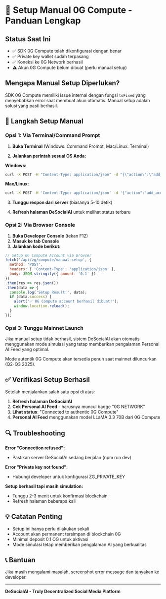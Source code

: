 # 🔧 Setup Manual 0G Compute - Panduan Lengkap

## Status Saat Ini
- ✅ SDK 0G Compute telah dikonfigurasi dengan benar
- ✅ Private key wallet sudah terpasang  
- ✅ Koneksi ke 0G Network berhasil
- ⚠️ Akun 0G Compute belum dibuat (perlu manual setup)

## Mengapa Manual Setup Diperlukan?
SDK 0G Compute memiliki issue internal dengan fungsi `toFixed` yang menyebabkan error saat membuat akun otomatis. Manual setup adalah solusi yang pasti berhasil.

## 🚀 Langkah Setup Manual

### Opsi 1: Via Terminal/Command Prompt

1. **Buka Terminal** (Windows: Command Prompt, Mac/Linux: Terminal)

2. **Jalankan perintah sesuai OS Anda:**

**Windows:**
```cmd
curl -X POST -H "Content-Type: application/json" -d "{\"action\":\"add_account\",\"amount\":\"0.1\"}" http://localhost:8080/ledger
```

**Mac/Linux:**
```bash
curl -X POST -H 'Content-Type: application/json' -d '{"action":"add_account","amount":"0.1"}' http://localhost:8080/ledger
```

3. **Tunggu respon dari server** (biasanya 5-10 detik)

4. **Refresh halaman DeSocialAI** untuk melihat status terbaru

### Opsi 2: Via Browser Console

1. **Buka Developer Console** (tekan F12)
2. **Masuk ke tab Console**
3. **Jalankan kode berikut:**

```javascript
// Setup 0G Compute Account via Browser
fetch('/api/zg/compute/manual-setup', {
  method: 'POST',
  headers: { 'Content-Type': 'application/json' },
  body: JSON.stringify({ amount: '0.1' })
})
.then(res => res.json())
.then(data => {
  console.log('Setup Result:', data);
  if (data.success) {
    alert('✅ 0G Compute account berhasil dibuat!');
    window.location.reload();
  }
});
```

### Opsi 3: Tunggu Mainnet Launch

Jika manual setup tidak berhasil, sistem DeSocialAI akan otomatis menggunakan mode simulasi yang tetap memberikan pengalaman Personal AI Feed yang optimal. 

Mode autentik 0G Compute akan tersedia penuh saat mainnet diluncurkan (Q2-Q3 2025).

## ✅ Verifikasi Setup Berhasil

Setelah menjalankan salah satu opsi di atas:

1. **Refresh halaman DeSocialAI**
2. **Cek Personal AI Feed** - harusnya muncul badge "0G NETWORK" 
3. **Lihat status**: "Connected to authentic 0G Compute"
4. **Personal AI Feed** menggunakan model LLaMA 3.3 70B dari 0G Compute

## 🔍 Troubleshooting

**Error "Connection refused":**
- Pastikan server DeSocialAI sedang berjalan (npm run dev)

**Error "Private key not found":**  
- Hubungi developer untuk konfigurasi ZG_PRIVATE_KEY

**Setup berhasil tapi masih simulation:**
- Tunggu 2-3 menit untuk konfirmasi blockchain
- Refresh halaman beberapa kali

## 💡 Catatan Penting

- Setup ini hanya perlu dilakukan sekali
- Account akan permanent tersimpan di blockchain 0G  
- Minimal deposit 0.1 OG untuk aktivasi
- Mode simulasi tetap memberikan pengalaman AI yang berkualitas

## 📞 Bantuan

Jika masih mengalami masalah, screenshot error message dan tanyakan ke developer.

---

**DeSocialAI - Truly Decentralized Social Media Platform**